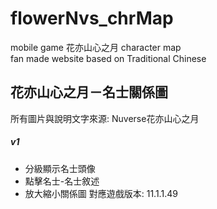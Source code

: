 # flowerNvs_chrMap
mobile game 花亦山心之月 character map   
fan made website based on Traditional Chinese  

## 花亦山心之月－名士關係圖
所有圖片與說明文字來源: Nuverse花亦山心之月  
##### v1
- 分級顯示名士頭像   
- 點擊名士-名士敘述  
- 放大縮小關係圖
對應遊戲版本: 11.1.1.49
